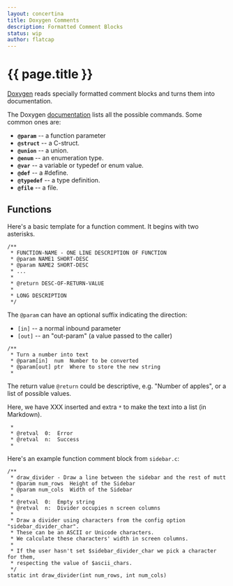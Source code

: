 ```yaml
---
layout: concertina
title: Doxygen Comments
description: Formatted Comment Blocks
status: wip
author: flatcap
---
```


# {{ page.title }}

[Doxygen](https://www.stack.nl/~dimitri/doxygen/) reads specially formatted
comment blocks and turns them into documentation.

The Doxygen
[documentation](https://www.stack.nl/~dimitri/doxygen/manual/commands.html)
lists all the possible commands. Some common ones are:

- **`@param`**   -- a function parameter
- **`@struct`**  -- a C-struct.
- **`@union`**   -- a union.
- **`@enum`**    -- an enumeration type.
- **`@var`**     -- a variable or typedef or enum value.
- **`@def`**     -- a #define.
- **`@typedef`** -- a type definition.
- **`@file`**    -- a file.

## Functions

Here's a basic template for a function comment. It begins with two asterisks.

```
/**
 * FUNCTION-NAME - ONE LINE DESCRIPTION OF FUNCTION
 * @param NAME1 SHORT-DESC
 * @param NAME2 SHORT-DESC
 * ...
 *
 * @return DESC-OF-RETURN-VALUE
 *
 * LONG DESCRIPTION
 */
```

The `@param` can have an optional suffix indicating the direction:

- `[in]`  -- a normal inbound parameter
- `[out]` -- an "out-param" (a value passed to the caller)

```
/**
 * Turn a number into text
 * @param[in]  num  Number to be converted
 * @param[out] ptr  Where to store the new string
 *
```

The return value `@return` could be descriptive, e.g. "Number of apples", or
a list of possible values.

Here, we have XXX inserted and extra `*` to make the text into a list (in
Markdown).

```
 *
 * @retval  0:  Error
 * @retval  n:  Success
 *
```

Here's an example function comment block from `sidebar.c`:

```
/**
 * draw_divider - Draw a line between the sidebar and the rest of mutt
 * @param num_rows  Height of the Sidebar
 * @param num_cols  Width of the Sidebar
 *
 * @retval  0:  Empty string
 * @retval  n:  Divider occupies n screen columns
 *
 * Draw a divider using characters from the config option "sidebar_divider_char".
 * These can be an ASCII or Unicode characters.
 * We calculate these characters' width in screen columns.
 *
 * If the user hasn't set $sidebar_divider_char we pick a character for them,
 * respecting the value of $ascii_chars.
 */
static int draw_divider(int num_rows, int num_cols)
```

